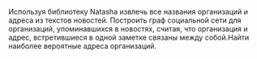 Используя библиотеку Natasha извлечь все названия организаций и адреса из текстов новостей. Построить граф социальной сети для организаций, упоминавшихся в новостях, считая, что организация и адрес, встретившиеся в одной заметке связаны между собой.Найти наиболее вероятные адреса организаций.
